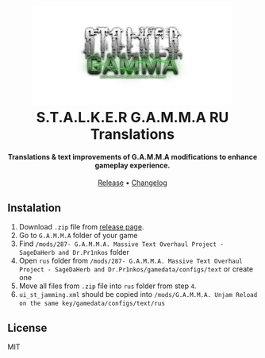 <h1 align="center">
  <br>
  <a href="https://anomalymod.com/"><img src="./assets/gamma-logo.png" alt="Markdownify" width="400"></a>
  <br>
  S.T.A.L.K.E.R G.A.M.M.A RU Translations
  <br>
</h1>

<h4 align="center">Translations & text improvements of G.A.M.M.A modifications to enhance gameplay experience.</h4>

<p align="center">
  <a href="https://github.com/0u73r-h34v3n/STALKER-GAMMA-Russian-Translation/tree/release">Release</a> •
  <a href="https://github.com/0u73r-h34v3n/STALKER-GAMMA-Russian-Translation/blob/master/CHANGELOG.md">Changelog</a>
</p>

## Instalation
1. Download `.zip` file from [release page](https://github.com/0u73r-h34v3n/STALKER-GAMMA-Russian-Translation/releases).
2. Go to `G.A.M.M.A` folder of your game
3. Find `/mods/287- G.A.M.M.A. Massive Text Overhaul Project - SageDaHerb and Dr.Pr1nkos` folder
4. Open `rus` folder from `/mods/287- G.A.M.M.A. Massive Text Overhaul Project - SageDaHerb and Dr.Pr1nkos/gamedata/configs/text` or create one
5. Move all files from `.zip` file into `rus` folder from step `4`.
6. `ui_st_jamming.xml` should be copied into `/mods/G.A.M.M.A. Unjam Reload on the same key/gamedata/configs/text/rus`

## License

MIT

